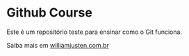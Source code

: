 # Github Course

Este é um repositório teste para ensinar como o Git funciona.

Saiba mais em [williamjusten.com.br](http://willianjusten.com.br)
